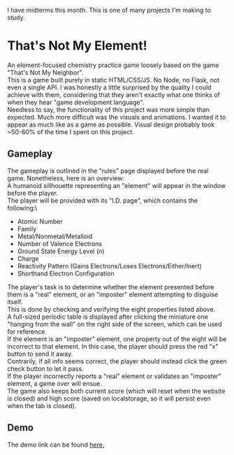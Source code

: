I have midterms this month. This is one of many projects I'm making to study.

# That's Not My Element!

An element-focused chemistry practice game loosely based on the game "That's Not My Neighbor".\
This is a game built purely in static HTML/CSS/JS. No Node, no Flask, not even a single API. I was honestly a little surprised by the quality I could achieve with them, considering that they aren't exactly what one thinks of when they hear "game development language".\
Needless to say, the functionality of this project was more simple than expected. Much more difficult was the visuals and animations. I wanted it to appear as much like as a game as possible. Visual design probably took ~50-60% of the time I spent on this project.

## Gameplay

The gameplay is outlined in the "rules" page displayed before the real game. Nonetheless, here is an overview:\
A humanoid sillhouette representing an "element" will appear in the window before the player.\
The player will be provided with its "I.D. page", which contains the following:\
* Atomic Number
* Family
* Metal/Nonmetal/Metalloid
* Number of Valence Electrons
* Ground State Energy Level (n)
* Charge
* Reactivity Pattern (Gains Electrons/Loses Electrons/Either/Inert)
* Shorthand Electron Configuration

The player's task is to determine whether the element presented before them is a "real" element, or an "imposter" element attempting to disguise itself.\
This is done by checking and verifying the eight properties listed above.\
A full-sized periodic table is displayed after clicking the miniature one "hanging from the wall" on the right side of the screen, which can be used for reference.\
If the element is an "imposter" element, one property out of the eight will be incorrect to that element. In this case, the player should press the red "x" button to send it away.\
Contrarily, if all info seems correct, the player should instead click the green check button to let it pass.\
If the player incorrectly reports a "real" element or validates an "imposter" element, a game over will ensue.\
The game also keeps both current score (which will reset when the website is closed) and high score (saved on localstorage, so it will persist even when the tab is closed).

## Demo

The demo link can be found [here.](https://fluffy-sfogliatella-5528a0.netlify.app/main)

